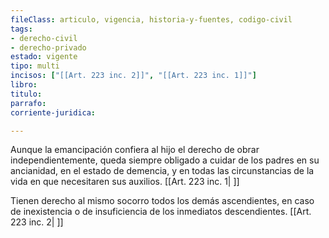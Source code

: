 ```yaml
---
fileClass: articulo, vigencia, historia-y-fuentes, codigo-civil
tags:
- derecho-civil
- derecho-privado
estado: vigente
tipo: multi
incisos: ["[[Art. 223 inc. 2]]", "[[Art. 223 inc. 1]]"]
libro:
titulo:
parrafo:
corriente-juridica:

---
```

Aunque la emancipación confiera al hijo el derecho de obrar independientemente, queda siempre obligado a cuidar de los padres en su ancianidad, en el estado de demencia, y en todas las circunstancias de la vida en que necesitaren sus auxilios. [[Art. 223 inc. 1| ]]

Tienen derecho al mismo socorro todos los demás ascendientes, en caso de inexistencia o de insuficiencia de los inmediatos descendientes. [[Art. 223 inc. 2| ]]
